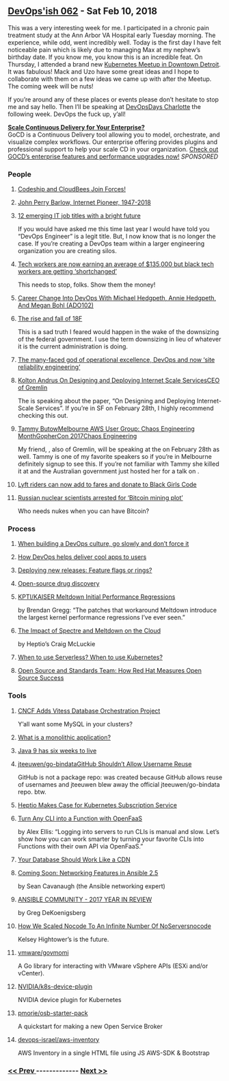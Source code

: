 ## [DevOps'ish 062](https://devopsish.com/062) - Sat Feb 10, 2018

This was a very interesting week for me. I participated in a chronic pain treatment study at the Ann Arbor VA Hospital early Tuesday morning. The experience, while odd, went incredibly well. Today is the first day I have felt noticeable pain which is likely due to managing Max at my nephew’s birthday date. If you know me, you know this is an incredible feat. On Thursday, I attended a brand new <a href="https://www.meetup.com/Detroit-Kubernetes-Docker-all-things-Cloud-Native/">Kubernetes Meetup in Downtown Detroit</a>. It was fabulous! Mack and Uzo have some great ideas and I hope to collaborate with them on a few ideas we came up with after the Meetup. The coming week will be nuts!

If you’re around any of these places or events please don’t hesitate to stop me and say hello. Then I’ll be speaking at <a href="https://www.devopsdays.org/events/2018-charlotte/">DevOpsDays Charlotte</a> the following week. DevOps the fuck up, y’all!

<a href="https://www.gocd.org/enterprise/?utm_campaign=enterprise_page&amp;utm_medium=email&amp;utm_source=devopsish_newsletter&amp;utm_content=enterprise_page&amp;utm_term="><strong>Scale Continuous Delivery for Your Enterprise?</strong></a><br/>GoCD is a Continuous Delivery tool allowing you to model, orchestrate, and visualize complex workflows. Our enterprise offering provides plugins and professional support to help your scale CD in your organization. <a href="https://www.gocd.org/enterprise/?utm_campaign=enterprise_page&amp;utm_medium=email&amp;utm_source=devopsish_newsletter&amp;utm_content=enterprise_page&amp;utm_term=">Check out GOCD’s enterprise features and performance upgrades now!</a> <em>SPONSORED</em>

### People

1. [Codeship and CloudBees Join Forces!](https://www.cloudbees.com/blog/codeship-and-cloudbees-join-forces)

    
1. [John Perry Barlow, Internet Pioneer, 1947-2018](https://www.eff.org/deeplinks/2018/02/john-perry-barlow-internet-pioneer-1947-2018)

    
1. [12 emerging IT job titles with a bright future](https://enterprisersproject.com/article/2017/11/12-emerging-it-job-titles-bright-future)

     If you would have asked me this time last year I would have told you “DevOps Engineer” is a legit title. But, I now know that is no longer the case. If you’re creating a DevOps team within a larger engineering organization you are creating silos.
1. [Tech workers are now earning an average of $135,000 but black tech workers are getting ‘shortchanged’](http://www.businessinsider.com/tech-workers-tend-to-earn-135000-depending-on-their-race-2018-2)

     This needs to stop, folks. Show them the money!
1. [Career Change Into DevOps With Michael Hedgpeth, Annie Hedgpeth, And Megan Bohl (ADO102)](https://www.arresteddevops.com/career-change-into-devops/)

    
1. [The rise and fall of 18F](https://www.fedscoop.com/rise-fall-18f/)

     This is a sad truth I feared would happen in the wake of the downsizing of the federal government. I use the term downsizing in lieu of whatever it is the current administration is doing.
1. [The many-faced god of operational excellence, DevOps and now ‘site reliability engineering’](http://www.theregister.co.uk/2018/02/06/devops_no_ops_less_ops/)

    
1. [Kolton Andrus On Designing and Deploying Internet Scale ServicesCEO of Gremlin](https://www.meetup.com/papers-we-love-too/events/247656710/)

     The  is speaking about the paper, “On Designing and Deploying Internet-Scale Services”. If you’re in SF on February 28th, I highly recommend checking this out.
1. [Tammy ButowMelbourne AWS User Group: Chaos Engineering MonthGopherCon 2017Chaos Engineering](http://tammybutow.com/)

    My friend, , also of Gremlin, will be speaking at the  on February 28th as well. Tammy is one of my favorite speakers so if you’re in Melbourne definitely signup to see this. If you’re not familiar with Tammy she killed it at  and the Australian government just hosted her for a talk on .
1. [Lyft riders can now add to fares and donate to Black Girls Code](http://www.usatoday.com/story/tech/2018/02/09/lyft-riders-can-now-add-fares-and-donate-black-girls-code/321414002/)

    
1. [Russian nuclear scientists arrested for ‘Bitcoin mining plot’](http://www.bbc.com/news/world-europe-43003740)

     Who needs nukes when you can have Bitcoin?
### Process

1. [When building a DevOps culture, go slowly and don’t force it](http://devopsagenda.techtarget.com/opinion/When-building-a-DevOps-culture-go-slowly-and-dont-force-it)

    
1. [How DevOps helps deliver cool apps to users](https://opensource.com/article/18/2/devops-delivers-cool-apps-users)

    
1. [Deploying new releases: Feature flags or rings?](http://red.ht/2nlBOKQ)

    
1. [Open-source drug discovery](https://lwn.net/Articles/746663/)

    
1. [KPTI/KAISER Meltdown Initial Performance Regressions](http://www.brendangregg.com/blog/2018-02-09/kpti-kaiser-meltdown-performance.html)

    by Brendan Gregg: “The patches that workaround Meltdown introduce the largest kernel performance regressions I’ve ever seen.”
1. [The Impact of Spectre and Meltdown on the Cloud](https://thenewstack.io/impact-spectre-meltdown-cloud/)

    by Heptio’s Craig McLuckie
1. [When to use Serverless? When to use Kubernetes?](http://heidloff.net/article/when-to-use-serverless-kubernetes)

    
1. [Open Source and Standards Team: How Red Hat Measures Open Source Success](https://www.linuxfoundation.org/blog/open-source-standards-team-red-hat-measures-open-source-success/)

    
### Tools

1. [CNCF Adds Vitess Database Orchestration Project](https://containerjournal.com/2018/02/06/cncf-adds-vitess-database-orchestration-project/)

     Y’all want some MySQL in your clusters?
1. [What is a monolithic application?](https://blog.heptio.com/what-is-a-monolithic-application-e375f5ad5ecb)

    
1. [Java 9 has six weeks to live](http://blog.joda.org/2018/02/java-9-has-six-weeks-to-live.html)

    
1. [jteeuwen/go-bindataGitHub Shouldn’t Allow Username Reuse](https://github.com/jteeuwen/go-bindata)

    GitHub is not a package repo: was created because GitHub allows reuse of usernames and jteeuwen blew away the official jteeuwen/go-bindata repo.  btw.
1. [Heptio Makes Case for Kubernetes Subscription Service](https://containerjournal.com/2018/02/07/heptio-makes-case-for-kubernetes-subscription-service/)

    
1. [Turn Any CLI into a Function with OpenFaaS](https://blog.alexellis.io/cli-functions-with-openfaas/)

    by Alex Ellis: “Logging into servers to run CLIs is manual and slow. Let’s show how you can work smarter by turning your favorite CLIs into Functions with their own API via OpenFaaS.”
1. [Your Database Should Work Like a CDN](https://www.cockroachlabs.com/blog/distributed-database-performance/)

    
1. [Coming Soon: Networking Features in Ansible 2.5](https://www.ansible.com/blog/coming-soon-networking-features-in-ansible-2.5)

    by Sean Cavanaugh (the Ansible networking expert)
1. [ANSIBLE COMMUNITY - 2017 YEAR IN REVIEW](https://www.ansible.com/blog/2017-community-year-in-review)

    by Greg DeKoenigsberg
1. [How We Scaled Nocode To An Infinite Number Of NoServersnocode](https://medium.com/@alexshenoy/how-we-scaled-nocode-to-an-infinite-number-of-noservers-b8332f5bf080)

     Kelsey Hightower’s  is the future.
1. [vmware/govmomi](https://github.com/vmware/govmomi)

     A Go library for interacting with VMware vSphere APIs (ESXi and/or vCenter).
1. [NVIDIA/k8s-device-plugin](https://github.com/NVIDIA/k8s-device-plugin)

     NVIDIA device plugin for Kubernetes
1. [pmorie/osb-starter-pack](https://github.com/pmorie/osb-starter-pack)

     A quickstart for making a new Open Service Broker
1. [devops-israel/aws-inventory](https://github.com/devops-israel/aws-inventory)

     AWS Inventory in a single HTML file using JS AWS-SDK & Bootstrap

### [ << Prev ](devopsweekly-061.md) ------------- [ Next >> ](devopsweekly-063.md)